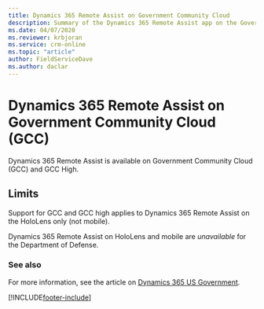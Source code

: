 ```yaml
---
title: Dynamics 365 Remote Assist on Government Community Cloud
description: Summary of the Dynamics 365 Remote Assist app on the Government Community Cloud.
ms.date: 04/07/2020
ms.reviewer: krbjoran
ms.service: crm-online
ms.topic: "article"
author: FieldServiceDave
ms.author: daclar
---
```


# Dynamics 365 Remote Assist on Government Community Cloud (GCC)

Dynamics 365 Remote Assist is available on Government Community Cloud (GCC) and GCC High. 

## Limits

Support for GCC and GCC high applies to Dynamics 365 Remote Assist on the HoloLens only (not mobile).

Dynamics 365 Remote Assist on HoloLens and mobile are *unavailable* for the Department of Defense.


### See also

For more information, see the article on [Dynamics 365 US Government](/power-platform/admin/microsoft-dynamics-365-government).



[!INCLUDE[footer-include](../includes/footer-banner.md)]
